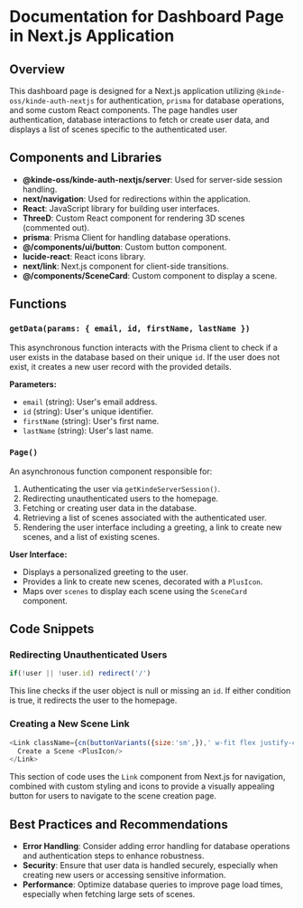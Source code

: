 
# Documentation for Dashboard Page in Next.js Application

## Overview

This dashboard page is designed for a Next.js application utilizing `@kinde-oss/kinde-auth-nextjs` for authentication, `prisma` for database operations, and some custom React components. The page handles user authentication, database interactions to fetch or create user data, and displays a list of scenes specific to the authenticated user.

## Components and Libraries

- **@kinde-oss/kinde-auth-nextjs/server**: Used for server-side session handling.
- **next/navigation**: Used for redirections within the application.
- **React**: JavaScript library for building user interfaces.
- **ThreeD**: Custom React component for rendering 3D scenes (commented out).
- **prisma**: Prisma Client for handling database operations.
- **@/components/ui/button**: Custom button component.
- **lucide-react**: React icons library.
- **next/link**: Next.js component for client-side transitions.
- **@/components/SceneCard**: Custom component to display a scene.

## Functions

### `getData(params: { email, id, firstName, lastName })`

This asynchronous function interacts with the Prisma client to check if a user exists in the database based on their unique `id`. If the user does not exist, it creates a new user record with the provided details.

**Parameters:**
- `email` (string): User's email address.
- `id` (string): User's unique identifier.
- `firstName` (string): User's first name.
- `lastName` (string): User's last name.

### `Page()`

An asynchronous function component responsible for:
1. Authenticating the user via `getKindeServerSession()`.
2. Redirecting unauthenticated users to the homepage.
3. Fetching or creating user data in the database.
4. Retrieving a list of scenes associated with the authenticated user.
5. Rendering the user interface including a greeting, a link to create new scenes, and a list of existing scenes.

**User Interface:**
- Displays a personalized greeting to the user.
- Provides a link to create new scenes, decorated with a `PlusIcon`.
- Maps over `scenes` to display each scene using the `SceneCard` component.

## Code Snippets

### Redirecting Unauthenticated Users

```javascript
if(!user || !user.id) redirect('/')
```

This line checks if the user object is null or missing an `id`. If either condition is true, it redirects the user to the homepage.

### Creating a New Scene Link

```javascript
<Link className={cn(buttonVariants({size:'sm',}),' w-fit flex justify-center items-center')} href='/scene/new'>
  Create a Scene <PlusIcon/>
</Link>
```

This section of code uses the `Link` component from Next.js for navigation, combined with custom styling and icons to provide a visually appealing button for users to navigate to the scene creation page.

## Best Practices and Recommendations

- **Error Handling**: Consider adding error handling for database operations and authentication steps to enhance robustness.
- **Security**: Ensure that user data is handled securely, especially when creating new users or accessing sensitive information.
- **Performance**: Optimize database queries to improve page load times, especially when fetching large sets of scenes.